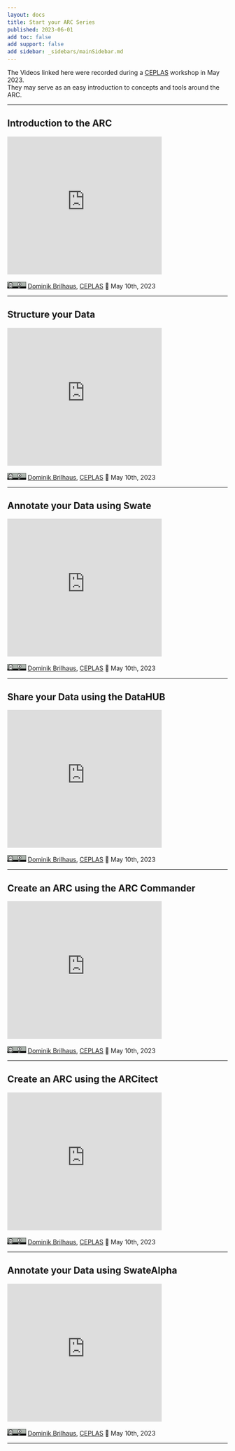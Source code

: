 ```yaml
---
layout: docs
title: Start your ARC Series
published: 2023-06-01
add toc: false
add support: false
add sidebar: _sidebars/mainSidebar.md
---
```


The Videos linked here were recorded during a [CEPLAS](https://ceplas.eu) workshop in May 2023.  
They may serve as an easy introduction to concepts and tools around the ARC.


<hr>

## Introduction to the ARC

<iframe width="560" height="315" style="max-width: 70%" src="https://www.youtube.com/embed/Ay9e3mkT8R0" title="01 Introduction to the ARC" frameborder="0" allow="accelerometer; autoplay; clipboard-write; encrypted-media; gyroscope; picture-in-picture; web-share" allowfullscreen></iframe>

<a href="https://creativecommons.org/licenses/by/4.0/"><img src="../../img/_logos/CreativeCommons/by.svg" style="height:15px"></a>  [Dominik Brilhaus](https://orcid.org/0000-0001-9021-3197), [CEPLAS](https://www.ceplas.eu/en) 📆 May 10th, 2023

<hr>

## Structure your Data  

<iframe width="560" height="315" style="max-width: 70%" src="https://www.youtube.com/embed/o_hra9b3KLE" title="02 Structure your Data" frameborder="0" allow="accelerometer; autoplay; clipboard-write; encrypted-media; gyroscope; picture-in-picture; web-share" allowfullscreen></iframe>

<a href="https://creativecommons.org/licenses/by/4.0/"><img src="../../img/_logos/CreativeCommons/by.svg" style="height:15px"></a>  [Dominik Brilhaus](https://orcid.org/0000-0001-9021-3197), [CEPLAS](https://www.ceplas.eu/en) 📆 May 10th, 2023

<hr>

## Annotate your Data using Swate

<iframe width="560" height="315" style="max-width: 70%" src="https://www.youtube.com/embed/8GMoEHtVDMk" title="03 Annotate your Data using Swate" frameborder="0" allow="accelerometer; autoplay; clipboard-write; encrypted-media; gyroscope; picture-in-picture; web-share" allowfullscreen></iframe>

<a href="https://creativecommons.org/licenses/by/4.0/"><img src="../../img/_logos/CreativeCommons/by.svg" style="height:15px"></a>  [Dominik Brilhaus](https://orcid.org/0000-0001-9021-3197), [CEPLAS](https://www.ceplas.eu/en) 📆 May 10th, 2023

<hr>

## Share your Data using the DataHUB

<iframe width="560" height="315" style="max-width: 70%" src="https://www.youtube.com/embed/n6hMdP1aTNs" title="04 Share your Data using the DataHUB" frameborder="0" allow="accelerometer; autoplay; clipboard-write; encrypted-media; gyroscope; picture-in-picture; web-share" allowfullscreen></iframe>

<a href="https://creativecommons.org/licenses/by/4.0/"><img src="../../img/_logos/CreativeCommons/by.svg" style="height:15px"></a>  [Dominik Brilhaus](https://orcid.org/0000-0001-9021-3197), [CEPLAS](https://www.ceplas.eu/en) 📆 May 10th, 2023

<hr>

## Create an ARC using the ARC Commander

<iframe width="560" height="315" style="max-width: 70%" src="https://www.youtube.com/embed/jgxead62tzw" title="05 Create an ARC using the ARCCommander" frameborder="0" allow="accelerometer; autoplay; clipboard-write; encrypted-media; gyroscope; picture-in-picture; web-share" allowfullscreen></iframe>

<a href="https://creativecommons.org/licenses/by/4.0/"><img src="../../img/_logos/CreativeCommons/by.svg" style="height:15px"></a>  [Dominik Brilhaus](https://orcid.org/0000-0001-9021-3197), [CEPLAS](https://www.ceplas.eu/en) 📆 May 10th, 2023

<hr>

## Create an ARC using the ARCitect

<iframe width="560" height="315" style="max-width: 70%" src="https://www.youtube.com/embed/ErPSvW819pQ" title="06 Create an ARC using the ARCitect" frameborder="0" allow="accelerometer; autoplay; clipboard-write; encrypted-media; gyroscope; picture-in-picture; web-share" allowfullscreen></iframe>

<a href="https://creativecommons.org/licenses/by/4.0/"><img src="../../img/_logos/CreativeCommons/by.svg" style="height:15px"></a>  [Dominik Brilhaus](https://orcid.org/0000-0001-9021-3197), [CEPLAS](https://www.ceplas.eu/en) 📆 May 10th, 2023

<hr>

## Annotate your Data using SwateAlpha

<iframe width="560" height="315" style="max-width: 70%" src="https://www.youtube.com/embed/z7iM93qXsiE" title="07 Annotate your Data using SwateAlpha" frameborder="0" allow="accelerometer; autoplay; clipboard-write; encrypted-media; gyroscope; picture-in-picture; web-share" allowfullscreen></iframe>

<a href="https://creativecommons.org/licenses/by/4.0/"><img src="../../img/_logos/CreativeCommons/by.svg" style="height:15px"></a>  [Dominik Brilhaus](https://orcid.org/0000-0001-9021-3197), [CEPLAS](https://www.ceplas.eu/en) 📆 May 10th, 2023

<hr>
